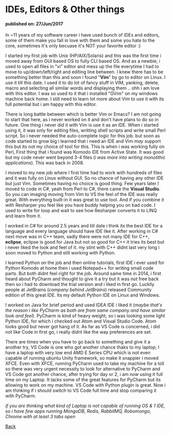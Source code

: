 # IDEs, Editors & Other things
#### published on: 27/Jun/2017

In ~11 years of my software career i have used bunch of IDEs and editors, some of them make you fall in love with them and 
some you hate to the core, sometimes it's only becuase it's NOT your favorite editor :)

I started my first job with Unix (HP/AIX/Solaris) and this was the first time i moved away from GUI based OS to fully CLI based OS. 
And as a newbie, i used to open all files in "vi" editor and mess up the file everytime I had to move to up/down/left/right 
and editing line between. I knew there has to be something better than this and soon i found "**Vim**" by go to editor on Linux. 
I use it till this date. I used it to do lot of fancy stuff in VIM, yanking, delete, macro and selecting all similar words and
displaying them .. ohh i am love with this editor. I was so used to it that i installed "GVim" on my windows machine back home. I still need to learn lot more about Vim to use it with its full potential but i am happy with this editor.

There is long battle between which is better Vim or Emacs? I am not going to start that here, as i never worked on it and don't 
have plans to do so in future. One thing i never did it with Vim is use it as an IDE. When i started using it, it was only for 
editing files, writting shell scripts and write small Perl script. So i never needed the auto-complete logic for this job. 
but soon as code started to grow big i learned that i need an IDE and Vim *may* support this but its not my choice of tool for this.
This is when i was working fully on Perl, First thing that i found was Komodo IDE from Active State. It was good but my code never 
went beyond 3-4 files (*i was more into writing monolithic applications*). This was back in 2008. 

I moved to my new job where I first time had to work with hundreds of files and it was fully on Linux without GUI. So no chance
of having any other IDE but just Vim. Sometimes having no choice is good thing. Few years later I moved to code in C#, yeah from Perl
to C#, there came the **Visual Studio**. So you can imaging moving from Vim to VS the feel of the IDE was really great.
With everything built-in it was great to use tool. And if you combine it with Resharper you feel like you have buddy 
helping you on bad code. I used to write for loop and wait to see how Resharper converts it to LINQ and learn from it.

I worked in C# for around 2.5 years and till date i think its the best IDE for a language and every language should have IDE like it. 
After working in C# next move was in C++ team, sadly there were not many IDE for C++, **eclipse**, eclipse is good for Java 
but not so good for C++ it tries its best but i never liked the look and feel of it. my stint with C++ didnt last very long 
i soon moved to Python and still working with Python. 

I learned Python on the job and then online tutorials, first IDE i ever used for Python Komodo at home then i used Notepad++ 
for writing small code parts. But both didnt feel right for the job. Around same time in 2014, i first heard about PyCharm 
and thought to give it a try but it was not free back then so i had to download the trial version and i liked in first go. Luckily
people at JetBrains (*company behind JetBrains*) released Community edition of this great IDE. 
Its my default Python IDE on Linux and Windows.

I worked on Java for brief period and used IDEA IDE i liked it (*maybe that's the reason i like PyCharm as both are from same 
company and have similar look and feel*). PyCharm is kind of heavy weight, so i was looking some light Python IDE, for which i 
checked out Atom and Visual Studio Code. Atom looks good but never got hang of it. As far as VS Code is concerned, i did not 
like Code in first go, i really didnt like the way preferences are set. 

There are times when you have to go back to something and give it a another try, VS Code is one who got another chance thaks 
to my laptop; I have a laptop with very low end AMD E Series CPU which is not even capable of running ubuntu Unity framework, 
so make it snappier i moved XFCE. Even with XFCE, running PyCharm used to take my machine for a toll so there was very 
urgent necessity to look for alternative to PyCharm and VS Code got another chance, after trying for day or 2, i am now using 
it full time on my Laptop. It lacks some of the great features for PyCharm but its allowing to work on my machine. VS Code with 
Python plugin is great. Now i am thinking if i should switch to VS Code full time and stop comparing it with PyCharm.

*if you are thinking what kind of Laptop is not capable of running OS & 1 IDE, so i have few apps running MongoDB, Redis, RabbitMQ, Robomongo, Chrome with at least 3 tabs open*

[Back](index.md)
